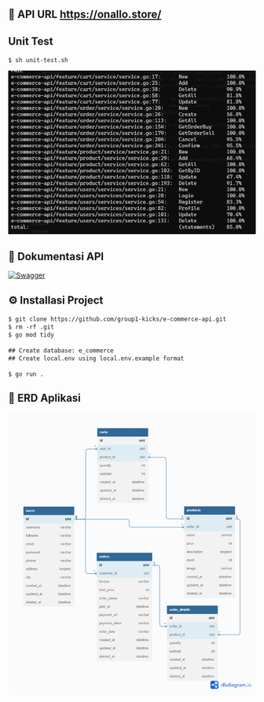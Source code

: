 ## 🔗 API URL https://onallo.store/

## Unit Test
```
$ sh unit-test.sh
```
![unit-test](https://github.com/group1-kicks/e-commerce-api/blob/main/docs/image_2023-01-27_10-55-53.png)

## 📘 Dokumentasi API

[![Swagger](https://img.shields.io/badge/-Swagger-%23Clojure?style=for-the-badge&logo=swagger&logoColor=white)](https://app.swaggerhub.com/apis-docs/helmimuzkr/kicks-api/1.0.0)

## ⚙️ Installasi Project

```
$ git clone https://github.com/group1-kicks/e-commerce-api.git
$ rm -rf .git
$ go mod tidy

## Create database: e_commerce
## Create local.env using local.env.example format

$ go run .
```

## 💽 ERD Aplikasi

![ERD Aplication](https://github.com/group1-kicks/e-commerce-api/blob/main/docs/erd.png)

